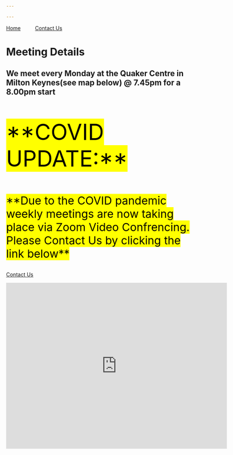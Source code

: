 ```yaml
---

---
```


[Home](index.md)&nbsp;&nbsp;&nbsp;&nbsp;&nbsp;&nbsp;&nbsp;&nbsp;&nbsp;&nbsp;[Contact Us](contact.md)

# Meeting Details

## We meet every Monday at the Quaker Centre in Milton Keynes(see map below) @ 7.45pm for a 8.00pm start 

<p style="font-size:60px"><mark>**COVID UPDATE:**</mark></p>

<p style="font-size:30px"><mark>**Due to the COVID pandemic weekly meetings are now taking place via Zoom Video Confrencing. 
Please Contact Us by clicking the link below**</mark></p>

[Contact Us](contact.md)

<iframe src="https://www.google.com/maps/embed?pb=!1m18!1m12!1m3!1d2453.3351363220745!2d-0.7423750488691282!3d52.0554210796294!2m3!1f0!2f0!3f0!3m2!1i1024!2i768!4f13.1!3m3!1m2!1s0x4877aaf10c09ab19%3A0x84c6f132c9100aa8!2sThe%20Quaker%20Centre!5e0!3m2!1sen!2suk!4v1607784037136!5m2!1sen!2suk" width="600" height="450" frameborder="0" style="border:0;" allowfullscreen="" aria-hidden="false" tabindex="0"></iframe>
